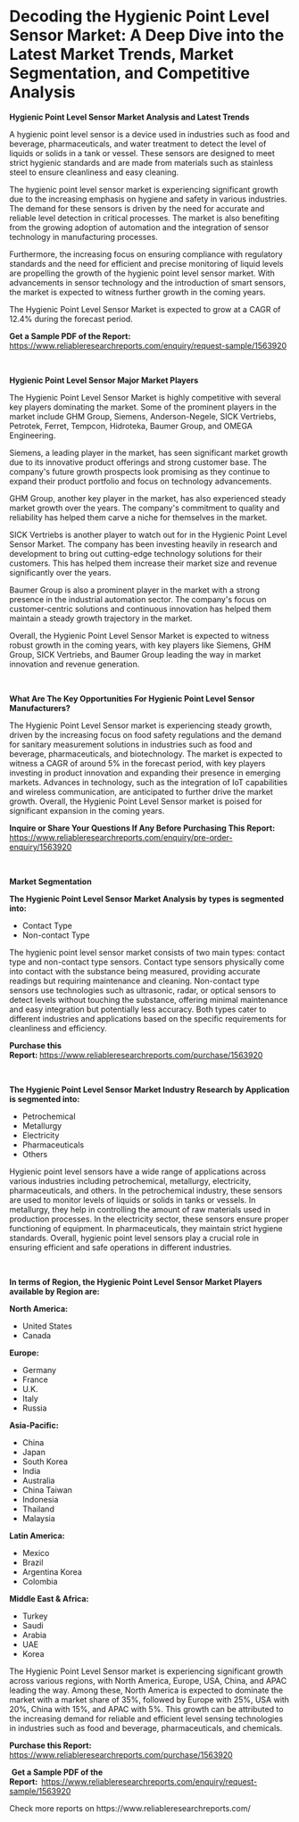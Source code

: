 <p><h1>Decoding the Hygienic Point Level Sensor Market: A Deep Dive into the Latest Market Trends, Market Segmentation, and Competitive Analysis</h1></p><p><strong>Hygienic Point Level Sensor Market Analysis and Latest Trends</strong></p>
<p><p>A hygienic point level sensor is a device used in industries such as food and beverage, pharmaceuticals, and water treatment to detect the level of liquids or solids in a tank or vessel. These sensors are designed to meet strict hygienic standards and are made from materials such as stainless steel to ensure cleanliness and easy cleaning.</p><p>The hygienic point level sensor market is experiencing significant growth due to the increasing emphasis on hygiene and safety in various industries. The demand for these sensors is driven by the need for accurate and reliable level detection in critical processes. The market is also benefiting from the growing adoption of automation and the integration of sensor technology in manufacturing processes.</p><p>Furthermore, the increasing focus on ensuring compliance with regulatory standards and the need for efficient and precise monitoring of liquid levels are propelling the growth of the hygienic point level sensor market. With advancements in sensor technology and the introduction of smart sensors, the market is expected to witness further growth in the coming years.</p><p>The Hygienic Point Level Sensor Market is expected to grow at a CAGR of 12.4% during the forecast period.</p></p>
<p><strong>Get a Sample PDF of the Report:&nbsp;</strong> <a href="https://www.reliableresearchreports.com/enquiry/request-sample/1563920">https://www.reliableresearchreports.com/enquiry/request-sample/1563920</a></p>
<p>&nbsp;</p>
<p><strong>Hygienic Point Level Sensor Major Market Players</strong></p>
<p><p>The Hygienic Point Level Sensor Market is highly competitive with several key players dominating the market. Some of the prominent players in the market include GHM Group, Siemens, Anderson-Negele, SICK Vertriebs, Petrotek, Ferret, Tempcon, Hidroteka, Baumer Group, and OMEGA Engineering.</p><p>Siemens, a leading player in the market, has seen significant market growth due to its innovative product offerings and strong customer base. The company's future growth prospects look promising as they continue to expand their product portfolio and focus on technology advancements.</p><p>GHM Group, another key player in the market, has also experienced steady market growth over the years. The company's commitment to quality and reliability has helped them carve a niche for themselves in the market.</p><p>SICK Vertriebs is another player to watch out for in the Hygienic Point Level Sensor Market. The company has been investing heavily in research and development to bring out cutting-edge technology solutions for their customers. This has helped them increase their market size and revenue significantly over the years.</p><p>Baumer Group is also a prominent player in the market with a strong presence in the industrial automation sector. The company's focus on customer-centric solutions and continuous innovation has helped them maintain a steady growth trajectory in the market.</p><p>Overall, the Hygienic Point Level Sensor Market is expected to witness robust growth in the coming years, with key players like Siemens, GHM Group, SICK Vertriebs, and Baumer Group leading the way in market innovation and revenue generation.</p></p>
<p>&nbsp;</p>
<p><strong>What Are The Key Opportunities For Hygienic Point Level Sensor Manufacturers?</strong></p>
<p><p>The Hygienic Point Level Sensor market is experiencing steady growth, driven by the increasing focus on food safety regulations and the demand for sanitary measurement solutions in industries such as food and beverage, pharmaceuticals, and biotechnology. The market is expected to witness a CAGR of around 5% in the forecast period, with key players investing in product innovation and expanding their presence in emerging markets. Advances in technology, such as the integration of IoT capabilities and wireless communication, are anticipated to further drive the market growth. Overall, the Hygienic Point Level Sensor market is poised for significant expansion in the coming years.</p></p>
<p><strong>Inquire or Share Your Questions If Any Before Purchasing This Report:</strong> <a href="https://www.reliableresearchreports.com/enquiry/pre-order-enquiry/1563920">https://www.reliableresearchreports.com/enquiry/pre-order-enquiry/1563920</a></p>
<p>&nbsp;</p>
<p><strong>Market Segmentation</strong></p>
<p><strong>The Hygienic Point Level Sensor Market Analysis by types is segmented into:</strong></p>
<p><ul><li>Contact Type</li><li>Non-contact Type</li></ul></p>
<p><p>The hygienic point level sensor market consists of two main types: contact type and non-contact type sensors. Contact type sensors physically come into contact with the substance being measured, providing accurate readings but requiring maintenance and cleaning. Non-contact type sensors use technologies such as ultrasonic, radar, or optical sensors to detect levels without touching the substance, offering minimal maintenance and easy integration but potentially less accuracy. Both types cater to different industries and applications based on the specific requirements for cleanliness and efficiency.</p></p>
<p><strong>Purchase this Report:&nbsp;</strong><a href="https://www.reliableresearchreports.com/purchase/1563920">https://www.reliableresearchreports.com/purchase/1563920</a></p>
<p>&nbsp;</p>
<p><strong>The Hygienic Point Level Sensor Market Industry Research by Application is segmented into:</strong></p>
<p><ul><li>Petrochemical</li><li>Metallurgy</li><li>Electricity</li><li>Pharmaceuticals</li><li>Others</li></ul></p>
<p><p>Hygienic point level sensors have a wide range of applications across various industries including petrochemical, metallurgy, electricity, pharmaceuticals, and others. In the petrochemical industry, these sensors are used to monitor levels of liquids or solids in tanks or vessels. In metallurgy, they help in controlling the amount of raw materials used in production processes. In the electricity sector, these sensors ensure proper functioning of equipment. In pharmaceuticals, they maintain strict hygiene standards. Overall, hygienic point level sensors play a crucial role in ensuring efficient and safe operations in different industries.</p></p>
<p>&nbsp;</p>
<p><strong>In terms of Region, the Hygienic Point Level Sensor Market Players available by Region are:</strong></p>
<p>
    <p> <strong> North America: </strong>
        <ul>
            <li>United States</li>
            <li>Canada</li>
        </ul>
        </p> 
    <p> <strong> Europe: </strong>
        <ul>
            <li>Germany</li>
            <li>France</li>
            <li>U.K.</li>
            <li>Italy</li>
            <li>Russia</li>
        </ul>
        </p> 
    <p> <strong> Asia-Pacific: </strong>
        <ul>
            <li>China</li>
            <li>Japan</li>
            <li>South Korea</li>
            <li>India</li>
            <li>Australia</li>
            <li>China Taiwan</li>
            <li>Indonesia</li>
            <li>Thailand</li>
            <li>Malaysia</li>
        </ul>
        </p> 
    <p> <strong> Latin America: </strong>
        <ul>
            <li>Mexico</li>
            <li>Brazil</li>
            <li>Argentina Korea</li>
            <li>Colombia</li>
        </ul>
        </p> 
    <p> <strong> Middle East & Africa: </strong>
        <ul>
            <li>Turkey</li>
            <li>Saudi</li>
            <li>Arabia</li>
            <li>UAE</li>
            <li>Korea</li>
        </ul>
    </p>
    </p>
<p><p>The Hygienic Point Level Sensor market is experiencing significant growth across various regions, with North America, Europe, USA, China, and APAC leading the way. Among these, North America is expected to dominate the market with a market share of 35%, followed by Europe with 25%, USA with 20%, China with 15%, and APAC with 5%. This growth can be attributed to the increasing demand for reliable and efficient level sensing technologies in industries such as food and beverage, pharmaceuticals, and chemicals.</p></p>
<p><strong>Purchase this Report: </strong><a href="https://www.reliableresearchreports.com/purchase/1563920">https://www.reliableresearchreports.com/purchase/1563920</a></p>
<p>&nbsp;<strong>Get a Sample PDF of the Report:&nbsp;&nbsp;</strong><a href="https://www.reliableresearchreports.com/enquiry/request-sample/1563920">https://www.reliableresearchreports.com/enquiry/request-sample/1563920</a></p>
<p><strong></strong></p>
<p>Check more reports on https://www.reliableresearchreports.com/</p>